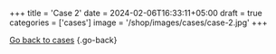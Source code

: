 +++
title = 'Case 2'
date = 2024-02-06T16:33:11+05:00
draft = true
categories = ['cases']
image = '/shop/images/cases/case-2.jpg'
+++


[Go back to cases](/shop/categories/cases/)
{.go-back}